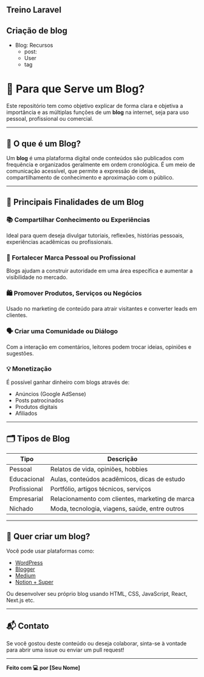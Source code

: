 
## Treino Laravel



## Criação de blog
- Blog: Recursos
    - post: 
    - User
    - tag


# 📝 Para que Serve um Blog?

Este repositório tem como objetivo explicar de forma clara e objetiva a importância e as múltiplas funções de um **blog** na internet, seja para uso pessoal, profissional ou comercial.

---

## 📌 O que é um Blog?

Um **blog** é uma plataforma digital onde conteúdos são publicados com frequência e organizados geralmente em ordem cronológica. É um meio de comunicação acessível, que permite a expressão de ideias, compartilhamento de conhecimento e aproximação com o público.

---

## 🎯 Principais Finalidades de um Blog

### 📚 Compartilhar Conhecimento ou Experiências
Ideal para quem deseja divulgar tutoriais, reflexões, histórias pessoais, experiências acadêmicas ou profissionais.

### 💼 Fortalecer Marca Pessoal ou Profissional
Blogs ajudam a construir autoridade em uma área específica e aumentar a visibilidade no mercado.

### 🛍️ Promover Produtos, Serviços ou Negócios
Usado no marketing de conteúdo para atrair visitantes e converter leads em clientes.

### 🗣️ Criar uma Comunidade ou Diálogo
Com a interação em comentários, leitores podem trocar ideias, opiniões e sugestões.

### 💡 Monetização
É possível ganhar dinheiro com blogs através de:
- Anúncios (Google AdSense)
- Posts patrocinados
- Produtos digitais
- Afiliados

---

## 🗂️ Tipos de Blog

| Tipo             | Descrição                                        |
|------------------|--------------------------------------------------|
| Pessoal          | Relatos de vida, opiniões, hobbies               |
| Educacional      | Aulas, conteúdos acadêmicos, dicas de estudo     |
| Profissional     | Portfólio, artigos técnicos, serviços            |
| Empresarial      | Relacionamento com clientes, marketing de marca |
| Nichado          | Moda, tecnologia, viagens, saúde, entre outros   |

---

## 🚀 Quer criar um blog?

Você pode usar plataformas como:
- [WordPress](https://wordpress.com)
- [Blogger](https://www.blogger.com)
- [Medium](https://medium.com)
- [Notion + Super](https://super.so)

Ou desenvolver seu próprio blog usando HTML, CSS, JavaScript, React, Next.js etc.

---

## 📬 Contato

Se você gostou deste conteúdo ou deseja colaborar, sinta-se à vontade para abrir uma issue ou enviar um pull request!

---

**Feito com 💻 por [Seu Nome]**
